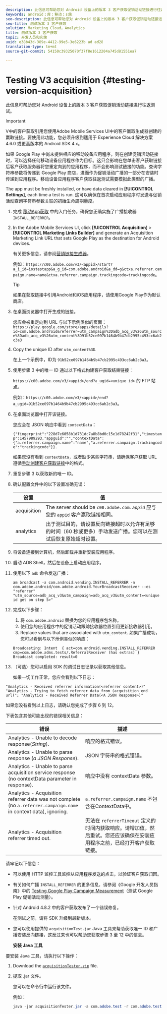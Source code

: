 ```yaml
---
description: 此信息可帮助您对 Android 设备上的版本 3 客户获取促销活动链接进行往返测试。
keywords: android；库；移动；sdk
seo-description: 此信息可帮助您对 Android 设备上的版本 3 客户获取促销活动链接进行往返测试。
seo-title: 测试版本 3 客户获取
solution: Marketing Cloud，Analytics
title: 测试版本 3 客户获取
topic: 开发人员和实施
uuid: e38b43d-389e-4412-99e5-3e6223b ad ad28
translation-type: tm+mt
source-git-commit: 54150c39325070f37f8e1612204a745d81551ea7

---
```



# Testing V3 acquisition {#testing-version-acquisition}

此信息可帮助您对 Android 设备上的版本 3 客户获取促销活动链接进行往返测试。

>[!IMPORTANT]
>
>V中的客户获取引用您使用Adobe Mobile Services UI中的客户赢取生成器创建的赢取链接。要使用此功能，您必须升级到适用于 Experience Cloud 解决方案 4.6.0 或更高版本的 Android SDK 4.x。

如果 Google Play 中尚未提供相应的移动设备应用程序，则在创建促销活动链接时，可以选择任何移动设备应用程序作为目标。这只会影响在您单击客户获取链接后客户获取服务器将您重定向到的应用程序，而不会影响测试链接的功能。查询字符串参数将传递到 Google Play 商店，进而作为促销活动广播的一部分在安装时传递到应用程序。移动设备应用程序客户获取往返测试需要模拟此类型的广播。

The app must be freshly installed, or have data cleared in **[!UICONTROL Settings]**, each time a test is run. 这可以确保在首次启动应用程序时发送与促销活动查询字符串参数关联的初始生命周期量度。

1. 完成 [移动App获取](/help/android/acquisition-main/acquisition.md) 中的入门任务，确保您正确实施了广播接收器 `INSTALL_REFERRER`。
1. In the Adobe Mobile Services UI, click  **[!UICONTROL Acquisition]** &gt; **[!UICONTROL Marketing Links Builder]** and generate an Acquisition Marketing Link URL that sets Google Play as the destination for Android devices.

   有关更多信息，请参阅[营销链接生成器](/help/using/acquisition-main/c-marketing-links-builder/c-marketing-links-builder.md)。

   例如：`https://c00.adobe.com/v3/<appid>/start?a_i_id=iostestapp&a_g_id=com.adobe.android&a_dd=g&ctxa.referrer.campaign.name=name&ctxa.referrer.campaign.trackingcode=trackingcode`。

   >[!TIP]
   >
   >如果在获取链接中引用Android和iOS应用程序，请使用Google Play作为默认商店。

1. 在桌面浏览器中打开生成的链接。

   您应会被重定向到 URL 与以下示例类似的页面：
   `https://play.google.com/store/apps/details?id=com.adobe.android&referrer=utm_campaign%3Dadb_acq_v3%26utm_source%3Dadb_acq_v3%26utm_content%3D91b52ce097b1464b9b47cb2995c493cc6ab2c3a3`

1. Copy the unique ID after `utm_content%3D`.

   在上一个示例中，ID为 `91b52ce097b1464b9b47cb2995c493cc6ab2c3a3`。

1. 使用步骤 3 中的唯一 ID 通过以下格式构建客户获取结束链接：

   `https://c00.adobe.com/v3/<appid>/end?a_ugid=<unique id>` 的 FTP 站点。

   例如：`https://c00.adobe.com/v3/<appid>/end?a_ugid=91b52ce097b1464b9b47cb2995c493cc6ab2c3a3`。

1. 在桌面浏览器中打开该链接。

   您应会在 JSON 响应中看到 `contextData`：

   `{"fingerprint":"228d7e6058b1d731dc7a8b8bd0c15e1d78242f31","timestamp":1457989293,"appguid":"","contextData":{"a.referrer.campaign.name":"name","a.referrer.campaign.trackingcode":"trackingcode"}}.`

   如果您没有看到 `contextData`，或者缺少某些字符串，请确保客户获取 URL 遵循[手动创建客户获取链接](/help/using/acquisition-main/c-marketing-links-builder/acquisition-link-manual.md)中的格式。
1. 重复步骤 3 以获取新的唯一 ID。
1. 确认配置文件中的以下设置准确无误：

   | 设置 | 值 |
   |--- |--- |
   | acquisition | The server should be `c00.adobe.com`.   *`appid`* 应与您的 `appid` 客户赢取链接相同。 |
   | analytics | 出于测试目的，请设置反向链接超时以允许有足够的时间（60 秒或更多）手动发送广播。您可以在测试后恢复原始超时设置。 |

1. 将设备连接到计算机，然后卸载并重新安装应用程序。
1. 启动 ADB Shell，然后在设备上启动应用程序。
1. 使用以下 `adb` 命令发送广播：

   `am broadcast -a com.android.vending.INSTALL_REFERRER -n com.adobe.android/com.adobe.android.YourBroadcastReceiver --es "referrer" "utm_source=adb_acq_v3&utm_campaign=adb_acq_v3&utm_content=<unique id get on step 5>"`

1. 完成以下步骤：
   1. 将 `com.adobe.android` 替换为您的应用程序包名称。
   1. 使用您的应用程序中的促销活动跟踪接收器位置引用更新接收器引用。
   1. Replace values that are associated with `utm_content`.
   如果广播成功，您可以看到与以下示例类似的响应：

   `Broadcasting: Intent 
{ act=com.android.vending.INSTALL_REFERRER cmp=com.adobe.adms.tests/.ReferralReceiver (has extras) } 
Broadcast completed: result=0`

1. （可选）您可以启用 SDK 的调试日志记录以获取其他信息。

   如果一切工作正常，您应会看到以下日志：

`"Analytics - Received referrer information(<referrer content>)"   "Analytics - Trying to fetch referrer data from (acquisition end url)"; "Analytics - Received Referrer Data(<A JSON Response>)"`

如果您没有看到以上日志，请确认您完成了步骤 6 到 12。

下表包含其他可能出现的错误相关信息：

| 错误 | 描述 |
|--- |--- |
| Analytics - Unable to decode response(*String*). | 响应的格式错误。 |
| Analytics - Unable to parse response (*a JSON Response*). | JSON 字符串的格式错误。 |
| Analytics - Unable to parse acquisition service response (no contextData parameter in response). | 响应中没有 contextData 参数。 |
| Analytics - Acquisition referrer data was not complete (no `a.referrer.campaign.name` in context data), ignoring. | `a.referrer.campaign.name` 不包含在ContextData中。 |
| Analytics - Acquisition referrer timed out. | 无法在 `referrerTimeout` 定义的时间内获取响应。请增加值，然后重试。您还应该确保在安装应用程序之前，已经打开客户获取链接。 |

请牢记以下信息：

* 可以使用 HTTP 监控工具监控从应用程序发送的点击，以验证客户获取归因。
* 有关如何广播 `INSTALL_REFERRER` 的更多信息，请参阅《Google 开发人员指南》中的 [Testing Google Play Campaign Measurement](https://developers.google.com/analytics/solutions/testing-play-campaigns)（测试 Google Play 促销活动测量）。

* 针对 Android 4.8.2 中的客户获取发布了一个错误修复。

   在测试之前，请将 SDK 升级到最新版本。

* 您可以使用提供的 `acquisitionTest.jar` Java 工具来帮助获取唯一 ID 和广播安装反向链接，这反过来也可以帮助您获取步骤 3 至 12 中的信息。

   **安装 Java 工具**

要安装 Java 工具，请执行以下操作：

1. Download the [`acquisitionTester.zip`](/help/android/assets/acquisitionTester.zip) file.

1. 提取 .jar 文件。

   您可以在命令行中运行该文件。

   例如：

   ```java
   java -jar acquisitionTester.jar -a com.adobe.test -r com.adobe.test.ReferrerReceiver -l "https://c00.adobe.com/v3/appid/start?a_i_id=123456&a_g_id=com.adobe.test&a_dd=i&ctxa.referrer.campaign.name=name&ctxa.referrer.campaign.trackingcode=1234
   ```
